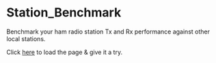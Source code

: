 # Station_Benchmark
Benchmark your ham radio station Tx and Rx performance against other local stations.

Click [here](https://g1ojs.github.io/Station_Benchmark/Station_Benchmark.html) to load the page & give it a try.
